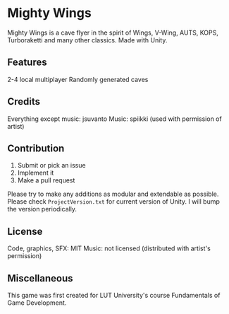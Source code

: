 # Mighty Wings

Mighty Wings is a cave flyer in the spirit of Wings, V-Wing, AUTS, KOPS, Turboraketti and many other classics. Made with Unity.

## Features
2-4 local multiplayer
Randomly generated caves

## Credits
Everything except music: jsuvanto
Music: spiikki (used with permission of artist)

## Contribution
1. Submit or pick an issue
2. Implement it
3. Make a pull request

Please try to make any additions as modular and extendable as possible.
Please check `ProjectVersion.txt` for current version of Unity. I will bump the version periodically.

## License
Code, graphics, SFX: MIT
Music: not licensed (distributed with artist's permission)

## Miscellaneous
This game was first created for LUT University's course Fundamentals of Game Development.
